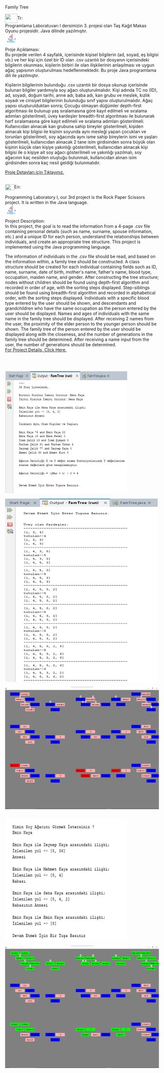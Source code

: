 Family Tree<br>

<img align="center" src="https://www.svgrepo.com/show/237418/turkey.svg"  height="30" width="40" />Tr:</a><br>
Programlama Laboratuvarı I dersimizin 3. projesi olan Taş Kağıt Makas Oyunu projesidir.
Java dilinde yazılmıştır.<br>
<img align="center" src="https://raw.githubusercontent.com/devicons/devicon/master/icons/java/java-original.svg"  height="30" width="40" /></a><br>

Proje Açıklaması:<br>
Bu projede verilen 4 sayfalık, içerisinde kişisel bilgilerin (ad, soyad, eş bilgisi vb.) ve her kişi için özel bir ID olan .csv uzantılı bir dosyanın içerisindeki bilgilerin okunması, kişilerin birbiri ile olan ilişkilerinin anlaşılması ve uygun ağaç yapısının oluşturulması hedeflenmektedir. Bu proje Java programlama dili ile yazılmıştır.

Kişilerin bilgilerinin bulunduğu .csv uzantılı bir dosya okunup içerisinde bulunan bilgiler yardımıyla soy ağacı oluşturulmalıdır. Kişi adında TC no (ID), ad, soyadı, doğum tarihi, anne adı, baba adı, kan grubu ve meslek, kızlık soyadı ve cinsiyet bilgilerinin bulunduğu sınıf yapısı oluşturulmalıdır. Ağaç yapısı oluşturulduktan sonra; Çocuğu olmayan düğümler depth-first algoritması ile bulunup yaş sıralamasına göre kayıt edilmeli ve sıralama adımları gösterilmeli, üvey kardeşler breadth-first algoritması ile bulunarak harf sıralamasına göre kayıt edilmeli ve sıralama adımları gösterilmeli. Kullanıcıdan alınacak kan grubuna sahip bireyler gösterilmeli, kişiden alınacak kişi bilgisi ile kişinin soyunda aynı mesleği yapan çocukları ve torunları gösterilmeli, soy ağacında aynı isme sahip bireylerin ismi ve yaşları gösterilmeli, kullanıcıdan alınacak 2 tane isim girdisinden sonra büyük olan kişinin küçük olan kişiye yakınlığı gösterilmeli, kullanıcıdan alınacak kişi bilgisi ile o kişiye ait soy ağacı gösterilmeli ve yakınlığı yazılmalı, soy ağacının kaç nesilden oluştuğu bulunmalı, kullanıcıdan alınan isim girdisinden sonra kaç nesil geldiği bulunmalıdır.
<br>

[Proje Detayları için Tıklayınız.](https://github.com/betulbodurrr/FamilyTree/blob/main/Project_3.pdf)

<br>
<img align="center" src="https://www.svgrepo.com/show/365950/usa.svg"  height="20" width="30" />En:</a><br>

Programming Laboratory I, our 3rd project is the Rock Paper Scissors project.
It is written in the Java language.<br>
<img align="center" src="https://raw.githubusercontent.com/devicons/devicon/master/icons/java/java-original.svg"  height="30" width="40" /></a><br>

Project Description:<br>
In this project, the goal is to read the information from a 4-page .csv file containing personal details (such as name, surname, spouse information, etc.) and a unique ID for each person, understand the relationships between individuals, and create an appropriate tree structure. This project is implemented using the Java programming language.

The information of individuals in the .csv file should be read, and based on the information within, a family tree should be constructed. A class structure should be created for each individual containing fields such as ID, name, surname, date of birth, mother's name, father's name, blood type, occupation, maiden name, and gender. After constructing the tree structure; nodes without children should be found using depth-first algorithm and recorded in order of age, with the sorting steps displayed. Step-siblings should be found using breadth-first algorithm and recorded in alphabetical order, with the sorting steps displayed. Individuals with a specific blood type entered by the user should be shown, and descendants and grandchildren who have the same occupation as the person entered by the user should be displayed. Names and ages of individuals with the same name in the family tree should be displayed. After receiving 2 names from the user, the proximity of the elder person to the younger person should be shown. The family tree of the person entered by the user should be displayed along with the closeness, and the number of generations in the family tree should be determined. After receiving a name input from the user, the number of generations should be determined.
<br>
[For Project Details, Click Here.](https://github.com/betulbodurrr/FamilyTree/blob/main/Project_3.pdf)



<br><br>

<img align="center" src="https://github.com/betulbodurrr/FamilyTree/blob/main/resim_2024-01-30_230747696.png"  height="400" width="400" /></a><br><br>
<img align="center" src="https://github.com/betulbodurrr/FamilyTree/blob/main/resim_2024-01-30_230839074.png"  height="600" width="500" /></a><br><br>
<img align="center" src="https://github.com/betulbodurrr/FamilyTree/blob/main/resim_2024-01-30_231232813.png"  height="400" width="800" /></a><br><br>

<img align="center" src="https://github.com/betulbodurrr/FamilyTree/blob/main/resim_2024-01-30_231310054.png"  height="400" width="400" /></a><br><br>
<img align="center" src="https://github.com/betulbodurrr/FamilyTree/blob/main/resim_2024-01-30_231330309.png"  height="400" width="800" /></a><br><br>
